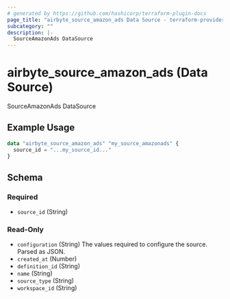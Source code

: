 ```yaml
---
# generated by https://github.com/hashicorp/terraform-plugin-docs
page_title: "airbyte_source_amazon_ads Data Source - terraform-provider-airbyte"
subcategory: ""
description: |-
  SourceAmazonAds DataSource
---
```


# airbyte_source_amazon_ads (Data Source)

SourceAmazonAds DataSource

## Example Usage

```terraform
data "airbyte_source_amazon_ads" "my_source_amazonads" {
  source_id = "...my_source_id..."
}
```

<!-- schema generated by tfplugindocs -->
## Schema

### Required

- `source_id` (String)

### Read-Only

- `configuration` (String) The values required to configure the source. Parsed as JSON.
- `created_at` (Number)
- `definition_id` (String)
- `name` (String)
- `source_type` (String)
- `workspace_id` (String)
